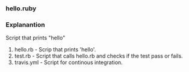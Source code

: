 ### hello.ruby

### Explanantion
Script that prints "hello"

1. hello.rb - Scrip that prints 'hello'.
2. test.rb - Script that calls hello.rb and checks if the test pass or fails. 
3. travis.yml - Script for continous integration. 
